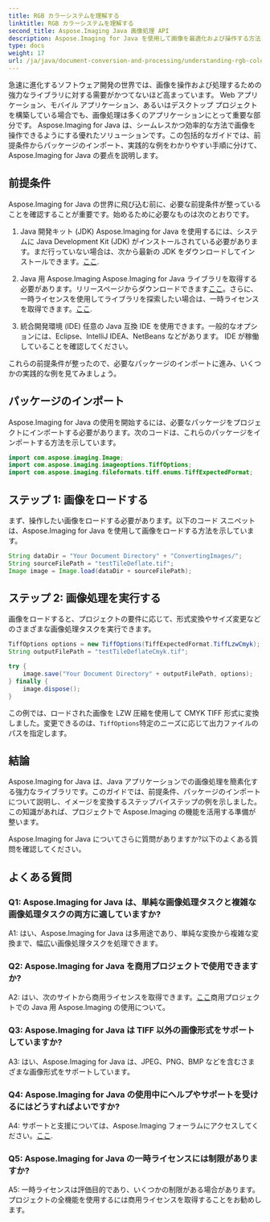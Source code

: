 ```yaml
---
title: RGB カラーシステムを理解する
linktitle: RGB カラーシステムを理解する
second_title: Aspose.Imaging Java 画像処理 API
description: Aspose.Imaging for Java を使用して画像を最適化および操作する方法を学びます。ステップバイステップのガイドから始めましょう。
type: docs
weight: 17
url: /ja/java/document-conversion-and-processing/understanding-rgb-color-system/
---
```

急速に進化するソフトウェア開発の世界では、画像を操作および処理するための強力なライブラリに対する需要がかつてないほど高まっています。 Web アプリケーション、モバイル アプリケーション、あるいはデスクトップ プロジェクトを構築している場合でも、画像処理は多くのアプリケーションにとって重要な部分です。 Aspose.Imaging for Java は、シームレスかつ効率的な方法で画像を操作できるようにする優れたソリューションです。この包括的なガイドでは、前提条件からパッケージのインポート、実践的な例をわかりやすい手順に分けて、Aspose.Imaging for Java の要点を説明します。

## 前提条件

Aspose.Imaging for Java の世界に飛び込む前に、必要な前提条件が整っていることを確認することが重要です。始めるために必要なものは次のとおりです。

1. Java 開発キット (JDK)
 Aspose.Imaging for Java を使用するには、システムに Java Development Kit (JDK) がインストールされている必要があります。まだ行っていない場合は、次から最新の JDK をダウンロードしてインストールできます。[ここ](https://www.oracle.com/java/technologies/javase-downloads).

2. Java 用 Aspose.Imaging
 Aspose.Imaging for Java ライブラリを取得する必要があります。リリースページからダウンロードできます[ここ](https://releases.aspose.com/imaging/java/)。さらに、一時ライセンスを使用してライブラリを探索したい場合は、一時ライセンスを取得できます。[ここ](https://purchase.aspose.com/temporary-license/).

3. 統合開発環境 (IDE)
任意の Java 互換 IDE を使用できます。一般的なオプションには、Eclipse、IntelliJ IDEA、NetBeans などがあります。 IDE が稼働していることを確認してください。

これらの前提条件が整ったので、必要なパッケージのインポートに進み、いくつかの実践的な例を見てみましょう。

## パッケージのインポート

Aspose.Imaging for Java の使用を開始するには、必要なパッケージをプロジェクトにインポートする必要があります。次のコードは、これらのパッケージをインポートする方法を示しています。

```java
import com.aspose.imaging.Image;
import com.aspose.imaging.imageoptions.TiffOptions;
import com.aspose.imaging.fileformats.tiff.enums.TiffExpectedFormat;
```

## ステップ 1: 画像をロードする

まず、操作したい画像をロードする必要があります。以下のコード スニペットは、Aspose.Imaging for Java を使用して画像をロードする方法を示しています。

```java
String dataDir = "Your Document Directory" + "ConvertingImages/";
String sourceFilePath = "testTileDeflate.tif";
Image image = Image.load(dataDir + sourceFilePath);
```

## ステップ 2: 画像処理を実行する

画像をロードすると、プロジェクトの要件に応じて、形式変換やサイズ変更などのさまざまな画像処理タスクを実行できます。

```java
TiffOptions options = new TiffOptions(TiffExpectedFormat.TiffLzwCmyk);
String outputFilePath = "testTileDeflateCmyk.tif";

try {
    image.save("Your Document Directory" + outputFilePath, options);
} finally {
    image.dispose();
}
```

この例では、ロードされた画像を LZW 圧縮を使用して CMYK TIFF 形式に変換しました。変更できるのは、`TiffOptions`特定のニーズに応じて出力ファイルのパスを指定します。

## 結論

Aspose.Imaging for Java は、Java アプリケーションでの画像処理を簡素化する強力なライブラリです。このガイドでは、前提条件、パッケージのインポートについて説明し、イメージを変換するステップバイステップの例を示しました。この知識があれば、プロジェクトで Aspose.Imaging の機能を活用する準備が整います。

Aspose.Imaging for Java についてさらに質問がありますか?以下のよくある質問を確認してください。

## よくある質問

### Q1: Aspose.Imaging for Java は、単純な画像処理タスクと複雑な画像処理タスクの両方に適していますか?

A1: はい、Aspose.Imaging for Java は多用途であり、単純な変換から複雑な変換まで、幅広い画像処理タスクを処理できます。

### Q2: Aspose.Imaging for Java を商用プロジェクトで使用できますか?

 A2: はい、次のサイトから商用ライセンスを取得できます。[ここ](https://purchase.aspose.com/buy)商用プロジェクトでの Java 用 Aspose.Imaging の使用について。

### Q3: Aspose.Imaging for Java は TIFF 以外の画像形式をサポートしていますか?

A3: はい、Aspose.Imaging for Java は、JPEG、PNG、BMP などを含むさまざまな画像形式をサポートしています。

### Q4: Aspose.Imaging for Java の使用中にヘルプやサポートを受けるにはどうすればよいですか?

 A4: サポートと支援については、Aspose.Imaging フォーラムにアクセスしてください。[ここ](https://forum.aspose.com/).

### Q5: Aspose.Imaging for Java の一時ライセンスには制限がありますか?

A5: 一時ライセンスは評価目的であり、いくつかの制限がある場合があります。プロジェクトの全機能を使用するには商用ライセンスを取得することをお勧めします。